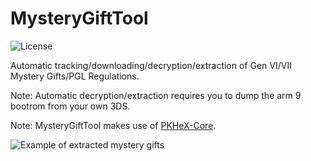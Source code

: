# MysteryGiftTool
![License](https://img.shields.io/badge/License-GPLv3-blue.svg)

Automatic tracking/downloading/decryption/extraction of Gen VI/VII Mystery Gifts/PGL Regulations.

Note: Automatic decryption/extraction requires you to dump the arm 9 bootrom from your own 3DS.

Note: MysteryGiftTool makes use of [PKHeX-Core](https://github.com/kwsch/PKHeX).

![Example of extracted mystery gifts](/img/example.PNG)
